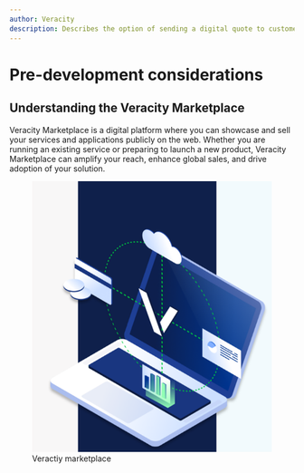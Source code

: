 ```yaml
---
author: Veracity
description: Describes the option of sending a digital quote to customers
---
```

# Pre-development considerations

## Understanding the Veracity Marketplace
Veracity Marketplace is a digital platform where you can showcase and sell your services and applications publicly on the web. Whether you are running an existing service or preparing to launch a new product, Veracity Marketplace can amplify your reach, enhance global sales, and drive adoption of your solution. 


<figure>
	<img src="assets/veracity-marketplace.png"/>
	<figcaption>Veractiy marketplace</figcaption>
</figure>